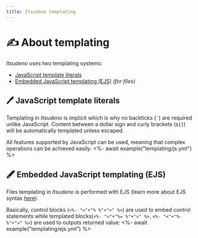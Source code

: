 ```yaml
---
title: Itsudeno templating
---
```


# ✍️ About templating

*Itsudeno* uses two templating systems:
- [JavaScript template literals](https://developer.mozilla.org/en-US/docs/Web/JavaScript/Reference/Template_literals)
- [Embedded JavaScript templating (EJS)](https://ejs.co/) *(for files)*

## 🖊️ JavaScript template literals

Templating in *Itsudeno* is implicit which is why no backticks (<code>&#96;</code>) are required unlike JavaScript.
Content between a dollar sign and curly brackets (`${}`) will be automatically templated unless escaped.

All features supported by JavaScript can be used, meaning that complex operations can be achieved easily:
<%- await example("templating/js.yml") %>

## 🖋️ Embedded JavaScript templating (EJS)

Files templating in *Itsudeno* is performed with EJS (learn more about EJS syntax [here](https://ejs.co/)).

Basically, control blocks (`<%- "<"+"% %"+">" %>`) are used to embed control statements while templated blocks(`<%- "<"+"%= %"+">" %>`, `<%- "<"+"%- %"+">" %>`) are used to outputs returned value:
<%- await example("templating/ejs.yml") %>